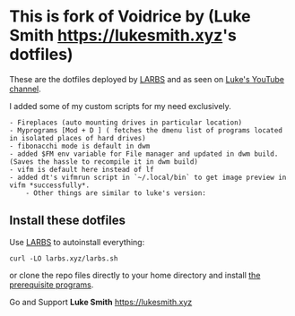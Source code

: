 # This is fork of Voidrice by (Luke Smith <https://lukesmith.xyz>'s dotfiles)

These are the dotfiles deployed by [LARBS](https://larbs.xyz) and as seen on [Luke's YouTube channel](https://youtube.com/c/lukesmithxyz).

I added some of my custom scripts for my need exclusively.

	- Fireplaces (auto mounting drives in particular location)
	- Myprograms [Mod + D ] ( fetches the dmenu list of programs located in isolated places of hard drives)
	- fibonacchi mode is default in dwm
	- added $FM env variable for File manager and updated in dwm build. (Saves the hassle to recompile it in dwm build)
	- vifm is default here instead of lf
	- added dt's vifmrun script in `~/.local/bin` to get image preview in vifm *successfully*.
        - Other things are similar to luke's version:

## Install these dotfiles

Use [LARBS](https://larbs.xyz) to autoinstall everything:

```
curl -LO larbs.xyz/larbs.sh
```

or clone the repo files directly to your home directory and install [the prerequisite programs](https://github.com/LukeSmithxyz/LARBS/blob/master/progs.csv).

Go and Support **Luke Smith** https://lukesmith.xyz
